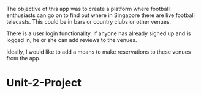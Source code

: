 
The objective of this app was to create a platform where football enthusiasts can go on to find out where in Singapore there are live football telecasts. This could be in bars or country clubs or other venues. 

There is a user login functionality. If anyone has already signed up and is logged in, he or she can add reviews to the venues. 

Ideally, I would like to add a means to make reservations to these venues from the app.

# Unit-2-Project
